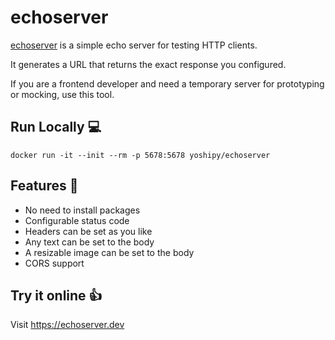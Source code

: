# echoserver

[echoserver](https://echoserver.dev) is a simple echo server for testing HTTP clients.

It generates a URL that returns the exact response you configured.

If you are a frontend developer and need a temporary server for prototyping or mocking, use this tool.

## Run Locally 💻

```:bash
docker run -it --init --rm -p 5678:5678 yoshipy/echoserver
```

## Features 🎉

- No need to install packages
- Configurable status code
- Headers can be set as you like
- Any text can be set to the body
- A resizable image can be set to the body
- CORS support

## Try it online 👍

Visit <https://echoserver.dev>
